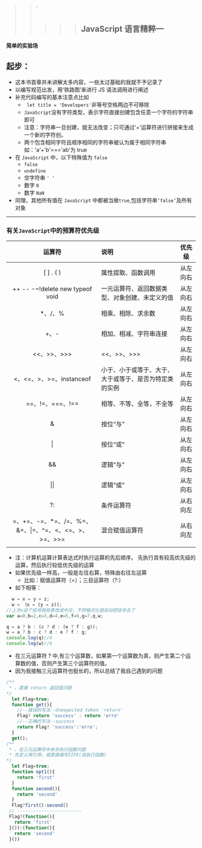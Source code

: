 > > `
> >
> > > > > ## JavaScript 语言精粹一

#### 简单的实验场

## 起步：

- 这本书首章并未讲解太多内容，一些太过基础的我就不予记录了
- 以编写规范出发，用‘铁路图’来进行 JS 语法调用进行阐述
- 补充代码编写的基本注意点比如
  - ` let title = 'Developers'`非等号空格两边不可移除
  - `JavaScript`没有字符类型，表示字符直接创建包含任意一个字符的字符串即可
  - 注意：字符串一旦创建，就无法改变；只可通过‘+’运算符进行拼接来生成一个新的字符创。
  - 两个包含相同字符且顺序相同的字符串被认为属于相同字符串如：'a'+'b'==='ab'为 true
- 在 `JavaScript` 中，以下特殊值为 `false`
  - `false`
  - `undefine`
  - 空字符串 `' '`
  - 数字 `0`
  - 数字 `NaN`
- 同理，其他所有值在 `JavaScript` 中都被当做`true`,包括字符串`‘false’`及所有对象

---

### 有关`JavaScript`中的预算符优先级

|                         运算符                         | 说明                                                   |  优先级  |
| :----------------------------------------------------: | :----------------------------------------------------- | :------: |
|                       [ ] . ( )                        | 属性提取、函数调用                                     | 从左向右 |
|            ++ -- -~!delete new typeof void             | 一元运算符、返回数据类型、对象创建、未定义的值         | 从左向右 |
|                        \*、/、%                        | 相乘、相除、求余数                                     | 从左向右 |
|                          +、-                          | 相加、相减、字符串连接                                 | 从左向右 |
|                      <<、>>、>>>                       | <<、>>、>>>                                            | 从左向右 |
|                <、<=、>、>=、instanceof                | 小于、小于或等于、大于、大于或等于、是否为特定类的实例 | 从左向右 |
|                    ==、!=、===、!==                    | 相等、不等、全等，不全等                               | 从左向右 |
|                           &                            | 按位“与”                                               | 从左向右 |
|                           \|                           | 按位“或”                                               | 从左向右 |
|                           &&                           | 逻辑“与”                                               | 从左向右 |
|                          \|\|                          | 逻辑“或”                                               | 从左向右 |
|                           ?:                           | 条件运算符                                             | 从右向左 |
| =、+=、-=、\*=、/=、%=、&=、\|=、^=、<、<=、>、>=、>>= | 混合赋值运算符                                         | 从右向左 |
|                                                        |                                                        |

- 注：计算机运算计算表达式时执行运算的先后顺序。 先执行具有较高优先级的运算，然后执行较低优先级的运算
- 如果优先级一样高，一般是左往右算，特殊由右往左运算
  - 比如：赋值运算符（=）；三目运算符（?:）
- 如下相等：

```javascript
  w = x = y = z;
  w = （x = (y = z));
//上方x这个括号我故意改成中文，不然格式化就自动把括号去了
var a=0,b=2,c=3,d=4,e=5,f=6,g=7,q,w;

q = a ? b : (c ? d : (e ? f : g));
w = a ? b : c ? d : e ? f : g;
console.log(q)//4
console.log(w)//4
```

- 在三元运算符 ? 中,有三个运算数，如果第一个运算数为真，则产生第二个运算数的值，否则产生第三个运算符的值。
- 因为我接触三元运算符也挺长的，所以总结了我自己遇到的问题

```javascript
/**
 * 、直接 return 返回值问题
*/
  let Flag=true;
  function get(){
    //--错误的写法--Unexpected token 'return'
    Flag? return 'success' : return 'erro'
    //--正确的写法--success
    return Flag? 'success':'erro';
  }
  get();
/**
 * 、在三元运算符中夹杂执行函数问题
 * 先定义再引用，或直接编写IIFE(自执行函数)
*/
  let Flag=true;
  function opt1(){
    return 'first'
  }
  function second(){
    return 'second'
  }
  Flag?first():second()
 // ------------------------
 Flag?(function(){
   return 'first'
 }()):(function(){
   return 'second'
 }())
```
